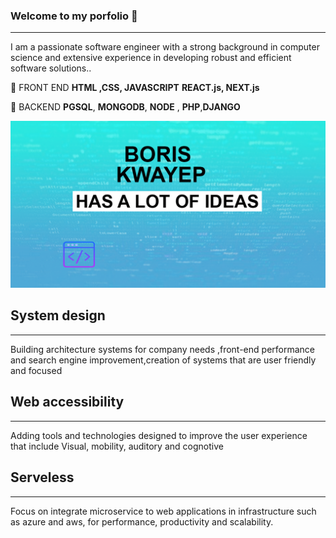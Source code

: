### Welcome to my porfolio 👋
-----------------------------
I am a passionate software engineer with a strong background in computer science and extensive experience in developing robust and efficient software solutions..

:rocket: FRONT END **HTML ,CSS, JAVASCRIPT** **REACT.js, NEXT.js**

:notebook: BACKEND **PGSQL**,  **MONGODB**,  **NODE** , **PHP**,**DJANGO**

![](design.png)

## System design
---------------------
Building architecture systems for company needs ,front-end performance
                    and search engine improvement,creation of systems that are user friendly and focused


## Web accessibility
---------------------
Adding tools and technologies designed to improve the user experience
                    that include Visual, mobility, auditory and cognotive 


## Serveless
---------------------

Focus on  integrate microservice to  web applications in infrastructure such as azure and aws,
                    for  performance, productivity and scalability.
